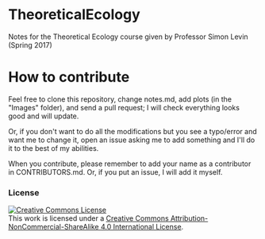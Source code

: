 # TheoreticalEcology
Notes for the Theoretical Ecology course given by Professor Simon Levin (Spring 2017)

# How to contribute
Feel free to clone this repository, change notes.md, add plots (in the "Images" folder), and send a pull request; I will check everything looks good and will update.

Or, if you don't want to do all the modifications but you see a typo/error and want me to change it, open an issue asking me to add something and I'll do it to the best of my abilities.

When you contribute, please remember to add your name as a contributor in CONTRIBUTORS.md. Or, if you put an issue, I will add it myself.

### License
<a rel="license" href="http://creativecommons.org/licenses/by-nc-sa/4.0/"><img alt="Creative Commons License" style="border-width:0" src="https://i.creativecommons.org/l/by-nc-sa/4.0/88x31.png" /></a><br />This work is licensed under a <a rel="license" href="http://creativecommons.org/licenses/by-nc-sa/4.0/">Creative Commons Attribution-NonCommercial-ShareAlike 4.0 International License</a>.
